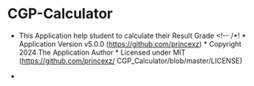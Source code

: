 # CGP-Calculator
* This Application help student to calculate their Result Grade   &lt;!-- /*!  * Application Version v5.0.0 (https://github.com/princexz)  * Copyright 2024 The Application Author  * Licensed under MIT (https://github.com/princexz/  CGP_Calculator/blob/master/LICENSE)

* <!-- /*!
* Application: CGPA Calculator
* Author: Prince Solomon
* Year: 2024.


* This Application help student to calculate their Result Grade


<!-- /*!
 * Application Version v5.0.0 (https://github.com/princexz)
 * Copyright 2024 The Application Author
 * Licensed under MIT (https://github.com/princexz/  CGP_Calculator/blob/master/LICENSE)
 
 # Chatbot Deployment with Flask and JavaScript

In this tutorial we deploy the chatbot I created in [this](https://github.com/python-engineer/pytorch-chatbot) tutorial with Flask and JavaScript.

This gives 2 deployment options:
- Deploy within Flask app with jinja2 template
- Serve only the Flask prediction API. The used html and javascript files can be included in any Frontend application (with only a slight modification) and can run completely separate from the Flask App then.

## Initial Setup:
This repo currently contains the starter files.

Clone repo and create a virtual environment
```
$ git clone https://github.com/princexz/CGP-Calculator.git
$ cd CGP-Calculator-deployment
$ python3 -m venv venv
$ . venv/bin/activate
```
Install dependencies
```
$ (venv) pip install Flask torch torchvision nltk
```
Install nltk package
```
$ (venv) python
>>> import nltk
>>> nltk.download('punkt')
```

Run
```
$ (Index) index.html
```
This will dump data.pth file. And then run
the following command to test it in the console.
```
```
## Credits:
https://github.com/princexz/CGP-Calculator

